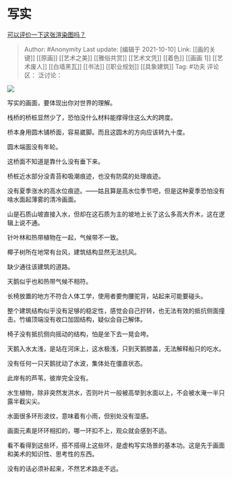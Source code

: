 # 写实
[可以评价一下这张渲染图吗？](https://www.zhihu.com/question/491354437/answer/2162918175)

> Author: #Anonymity
> Last update: [编辑于 2021-10-10]
> Link: [[画的关键]] [[原画]] [[艺术之美]] [[雅俗共赏]] [[艺术文凭]] [[着色]] [[画画 1]] [[艺术废人]] [[白墙黑瓦]] [[书法]] [[职业规划]] [[具象建筑]]
> Tag: #功夫
> 评论区：
> 泛讨论：

![](https://pica.zhimg.com/50/v2-d0903e8c8cf73a08ad20d90861365908_720w.jpg?source=1940ef5c)

写实的画面，要体现出你对世界的理解。

栈桥的桥桩显然少了，恐怕没什么材料能撑得住这么大的跨度。

桥本身用圆木铺桥面，容易崴脚。而且这圆木的方向应该转九十度。

圆木端面没有年轮。

这桥面不知道是靠什么没有垂下来。

桥桩近水部分没青苔和吸潮痕迹，也没有防腐的处理痕迹。

没有夏季涨水的高水位痕迹。——姑且算是高水位季节吧，但是这种夏季恐怕没有啥水面起薄雾的清冷画面。

山是石质山坡直接入水，但却在这石质为主的坡地上长了这么多高大乔木，这在逻辑上说不通。

针叶林和热带植物在一起，气候带不一致。

椰子树所在地常有台风，建筑结构显然无法抗风。

缺少通往该建筑的道路。

天鹅似乎也和热带气候不相符。

长椅放置的地方不符合人体工学，使用者要佝腰驼背，站起来可能要碰头。

整个建筑结构似乎没有足够的稳定性，感觉会自己拧转，也无法有效的抵抗侧面撞击。竹编顶端没有收口加固结构，疑似会自己解体。

椅子没有抵抗侧向摇动的结构，怕是坐下去一晃会垮。

天鹅入水太浅，是站在河床上，这水极浅，只到天鹅膝盖，无法解释船只的吃水。

没有任何一只天鹅扰动了水波，集体处在僵直状态。

此岸有的芦苇，彼岸完全没有。

水生植物，除非突然发洪水，否则叶片一般被高举到水面以上，不会被水淹一半只露半截尖尖。

水面很多环形波纹，意味着有小雨，但别处没有湿感。

画面元素是环环相扣的，哪一环扣不上，观众就会感到不适。

看不看得到这些环，搭不搭得上这些环，是虚构写实场景的基本功。这是先于画面和美术的知识性、思考性的东西。

没有的话必须补起来，不然艺术路走不远。
